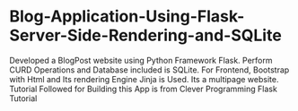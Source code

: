# Blog-Application-Using-Flask-Server-Side-Rendering-and-SQLite
Developed a BlogPost website using Python Framework Flask. Perform CURD Operations and Database included is SQLite. For Frontend, Bootstrap with Html and Its rendering Engine Jinja is Used. Its a multipage website. Tutorial Followed for Building this App is from Clever Programming Flask Tutorial
